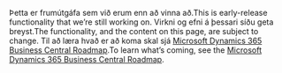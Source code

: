 <span data-ttu-id="e110c-101">Þetta er frumútgáfa sem við erum enn að vinna að.</span><span class="sxs-lookup"><span data-stu-id="e110c-101">This is early-release functionality that we’re still working on.</span></span> <span data-ttu-id="e110c-102">Virkni og efni á þessari síðu geta breyst.</span><span class="sxs-lookup"><span data-stu-id="e110c-102">The functionality, and the content on this page, are subject to change.</span></span> <span data-ttu-id="e110c-103">Til að læra hvað er að koma skal sjá [Microsoft Dynamics 365 Business Central Roadmap](https://go.microsoft.com/fwlink/?linkid=842139).</span><span class="sxs-lookup"><span data-stu-id="e110c-103">To learn what’s coming, see the [Microsoft Dynamics 365 Business Central Roadmap](https://go.microsoft.com/fwlink/?linkid=842139).</span></span>